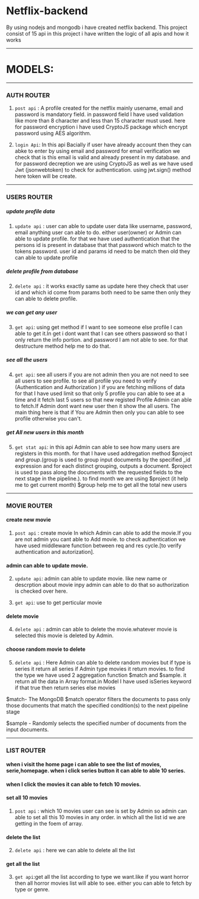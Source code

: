 # Netflix-backend
By using nodejs and mongodb i have created netflix backend.
This project consist of 15 api in this project i have written the logic of all apis and how it works

--------------------------------------------------------------

# MODELS:

------------------------------------------------------------------------------------------------------------------------------------------------------------------
### AUTH ROUTER

1) `post api` : A profile created for the netflix mainly usename, email and password is mandatory field. in password field I have used validation like more than 8 character and less than 15 character must used. here for password encryption i have used CryptoJS package which encrypt password using  AES algorithm.

2) `login Api`: In this api Bacially if user have already account then they can abke to enter by using email and password for email verification we check that is this email is valid and already present in my database.
and for password decreption we are using CryptoJS as well as we have used Jwt (jsonwebtoken) to check for authentication. using jwt.sign() method here token will be create.


------------------------------------------------------------------------------------------------------------------------------------------------------------------
### USERS ROUTER

<h5>update profile data</h5>

1) `update api` : user can able to update user data like username, password, email anything user can able to do. either user(owner) or Admin can able to update profile. for that we have used authentication that the persons id is present in database that that password which match to the tokens password. user id and params id need to be match then old they can able to update profile

<h5>delete profile from database</h5>

2)  `delete api` : it works exactly same as update here they check that user id and which id come from params both need to be same then only they can able to delete profile.

<h5>we can get any user </h5>

3)  `get api`: using get method if I want to see someone else profile I can able to get it.In get i dont want that I can see others password so that I only return the info portion. and password I am not able to see. for that destructure method help me to do that.

<h5>see all the users </h5>

4)   `get api`: see all users if you are not admin then you are not need to see all users to see profile. to see all profile you need to verify (Authentication and Authorization ) if you are fetching millions of data for that I have used limit so that only 5 profile you can able to see at a time and it fetch last 5 users so that new registed Profile Admin can able to fetch.If Admin dont want new user then it show the all users. The main thing here is that if You are Admin then only you can able to see profile otherwise you can't.


<h5>get All new users in this month</h5>

5)  `get stat api`: in this api Admin can able to see how many users are registers in this month. for that I have used addregation method $project and $group.($group is used to group input documents by the specified _id expression and for each distinct grouping, outputs a document. $project is used to pass along the documents with the requested fields to the next stage in the pipeline.). to find month we are using $project (it help me to get current month)
$group help me to get all the total new users



------------------------------------------------------------------------------------------------------------------------------------------------------------------
### MOVIE ROUTER

<h4>create new movie</h4>

1) `post api` : create movie In which Admin can able to add the movie.If you are not admin you cant able to Add movie. to check authentication we have used middleware function between req and res cycle.[to verify authentication and autorization]. 

<h4>admin can able to update movie.</h4>

2)  `update api`: admin can able to update movie. like new name or descrption about movie inpy admin can able to do that so authorization is checked over here.

3) `get api`: use to get perticular movie

<h4>delete movie</h4>

4) `delete api` : admin can able to delete the movie.whatever movie is selected this movie is deleted by Admin.


<h4> choose random movie to delete </h4>

5) `delete api` : Here Admin can able to delete random movies but if type is series it return all series if Admin type movies it return movies. to find the type we have used 2 aggregation function $match and $sample. it return all the data in Array format.in Model I have used isSeries keyword if that true then return series else movies

$match- The MongoDB $match operator filters the documents to pass only those documents that match the specified condition(s) to the next pipeline stage

$sample - Randomly selects the specified number of documents from the input documents.

------------------------------------------------------------------------------------------------------------------------------------------------------------------
### LIST ROUTER

<h4>when i visit the home page i can able to see the list of movies, serie,homepage. when i click series button it can able to able 10 series.</h4>
<h4>when I click the movies it can able to fetch 10 movies.</h4>

<h4>set all 10 movies</h4>

1) `post api` : which 10 movies user can see is set by Admin so admin can able to set all this 10 movies in any order. in which all the list id we are getting in the foem of array.

<h4>delete the list</h4>

2) `delete api` : here we can able to delete all the list

<h4>get all the list</h4>

3) `get api`:get all the list according to type we want.like if you want horror then all horror movies list will able to see. either you can able to fetch by type or genre.





